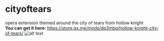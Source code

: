 # cityoftears
opera extension themed around the city of tears from hollow knight <br />
**You can get it here:** https://store.gx.me/mods/dq3mbq/hollow-knight-city-of-tears/
![alt text](https://i.ibb.co/YDzZqPp/cover-art.jpg)

